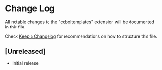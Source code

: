 # Change Log

All notable changes to the "coboltemplates" extension will be documented in this file.

Check [Keep a Changelog](http://keepachangelog.com/) for recommendations on how to structure this file.

## [Unreleased]

- Initial release